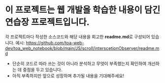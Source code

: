 # 이 프로젝트는 웹 개발을 학습한 내용이 담긴 연습장 프로젝트입니다.
각 프로젝트마다 작성한 소스코드와 해당 내용을 회고한 **readme.md**로 구성되어 있습니다.
예시: https://github.com/toa-web-dev/toa_web_notebook/blob/main/JS/scroll/interscetionObserver/readme.md
- 단순히 코드르 따라 쓰는 것이 아니라 분석하고 무엇이 부족했는지 확인하여 개선하는 데 중점을 두고 있습니다.
- 아직 부족하지만 앞으로 성장하며 추가될 내용을 기대해주세요!
